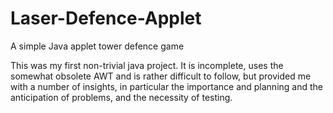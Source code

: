 # Laser-Defence-Applet
A simple Java applet tower defence game

This was my first non-trivial java project. It is incomplete, uses the somewhat obsolete AWT and is rather difficult to follow, but provided me with a number of insights, in particular the importance and planning and the anticipation of problems, and the necessity of testing. 
